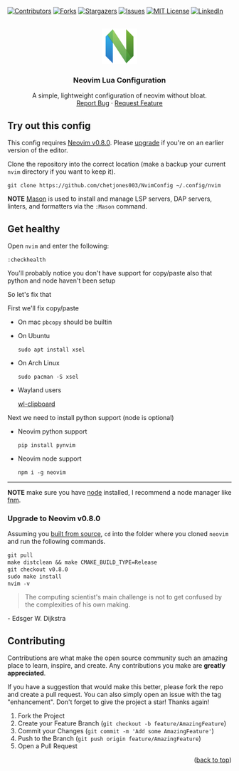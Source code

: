 <a name="readme-top"></a>

<!-- PROJECT SHIELDS -->
[![Contributors][contributors-shield]][contributors-url]
[![Forks][forks-shield]][forks-url]
[![Stargazers][stars-shield]][stars-url]
[![Issues][issues-shield]][issues-url]
[![MIT License][license-shield]][license-url]
[![LinkedIn][linkedin-shield]][linkedin-url]



<!-- PROJECT LOGO -->
<br />
<div align="center">
  <a href="https://github.com/chetjones003/NvimConfig">
    <img src="images/neovimlogo.png" alt="Logo" width="80" height="80">
  </a>

<h3 align="center">Neovim Lua Configuration</h3>

  <p align="center">
    A simple, lightweight configuration of neovim without bloat.
    <br />
    <a href="https://github.com/chetjones003/NvimConfig/issues">Report Bug</a>
    ·
    <a href="https://github.com/chetjones003/NvimConfig/issues">Request Feature</a>
  </p>
</div>

## Try out this config

This config requires [Neovim v0.8.0](https://github.com/neovim/neovim/releases). Please [upgrade](#upgrade-to-neovim-v080) if you're on an earlier version of the editor.

Clone the repository into the correct location (make a backup your current `nvim` directory if you want to keep it).

```
git clone https://github.com/chetjones003/NvimConfig ~/.config/nvim
```

**NOTE** [Mason](https://github.com/williamboman/mason.nvim) is used to install and manage LSP servers, DAP servers, linters, and formatters via the `:Mason` command.

## Get healthy

Open `nvim` and enter the following:

```
:checkhealth
```

You'll probably notice you don't have support for copy/paste also that python and node haven't been setup

So let's fix that

First we'll fix copy/paste

- On mac `pbcopy` should be builtin

- On Ubuntu

  ```
  sudo apt install xsel
  ```

- On Arch Linux

  ```
  sudo pacman -S xsel
  ```
  
- Wayland users

  [wl-clipboard](https://github.com/bugaevc/wl-clipboard)


Next we need to install python support (node is optional)

- Neovim python support

  ```
  pip install pynvim
  ```

- Neovim node support

  ```
  npm i -g neovim
  ```
---

**NOTE** make sure you have [node](https://nodejs.org/en/) installed, I recommend a node manager like [fnm](https://github.com/Schniz/fnm).

### Upgrade to Neovim v0.8.0

Assuming you [built from source](https://github.com/neovim/neovim/wiki/Building-Neovim#quick-start), `cd` into the folder where you cloned `neovim` and run the following commands. 
```
git pull
make distclean && make CMAKE_BUILD_TYPE=Release
git checkout v0.8.0
sudo make install
nvim -v
```

> The computing scientist's main challenge is not to get confused by the complexities of his own making. 

\- Edsger W. Dijkstra

<!-- CONTRIBUTING -->
## Contributing

Contributions are what make the open source community such an amazing place to learn, inspire, and create. Any contributions you make are **greatly appreciated**.

If you have a suggestion that would make this better, please fork the repo and create a pull request. You can also simply open an issue with the tag "enhancement".
Don't forget to give the project a star! Thanks again!

1. Fork the Project
2. Create your Feature Branch (`git checkout -b feature/AmazingFeature`)
3. Commit your Changes (`git commit -m 'Add some AmazingFeature'`)
4. Push to the Branch (`git push origin feature/AmazingFeature`)
5. Open a Pull Request

<p align="right">(<a href="#readme-top">back to top</a>)</p>


<!-- MARKDOWN LINKS & IMAGES -->
<!-- https://www.markdownguide.org/basic-syntax/#reference-style-links -->
[contributors-shield]: https://img.shields.io/github/contributors/chetjones003/NvimConfig.svg?style=for-the-badge
[contributors-url]: https://github.com/chetjones003/NvimConfig/graphs/contributors
[forks-shield]: https://img.shields.io/github/forks/chetjones003/NvimConfig.svg?style=for-the-badge
[forks-url]: https://github.com/chetjones003/NvimConfig/network/members
[stars-shield]: https://img.shields.io/github/stars/chetjones003/NvimConfig.svg?style=for-the-badge
[stars-url]: https://github.com/chetjones003/NvimConfig/stargazers
[issues-shield]: https://img.shields.io/github/issues/chetjones003/NvimConfig.svg?style=for-the-badge
[issues-url]: https://github.com/chetjones003/NvimConfig/issues
[license-shield]: https://img.shields.io/github/license/chetjones003/NvimConfig?style=for-the-badge
[license-url]: https://github.com/chetjones003/NvimConfig/blob/master/LICENSE.md
[linkedin-shield]: https://img.shields.io/badge/-LinkedIn-black.svg?style=for-the-badge&logo=linkedin&colorB=555
[linkedin-url]: https://linkedin.com/in/chet-jones-767205202
[product-screenshot]: images/screenshot.png
